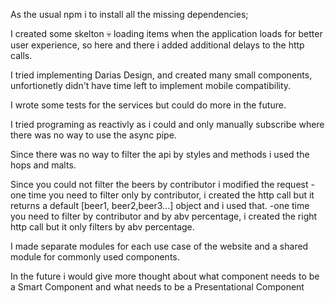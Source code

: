 As the usual npm i to install all the missing dependencies;

I created some skelton 💀 loading items when the application loads for better user experience, so here and there i added additional delays to the http calls.

I tried implementing Darias Design, and created many small components, unfortionetly didn't have time left to implement mobile compatibility.

I wrote some tests for the services but could do more in the future.

I tried programing as reactivly as i could and only manually subscribe where there was no way to use the async pipe.

Since there was no way to filter the api by styles and methods i used the hops and malts.

Since you could not filter the beers by contributor i modified the request
-one time you need to filter only by contributor, i created the http call but it returns a default [beer1, beer2,beer3...] object and i used that.
-one time you need to filter by contributor and by abv percentage, i created the right http call but it only filters by abv percentage.

I made separate modules for each use case of the website and a shared module for commonly used components.

In the future i would give more thought about what component needs to be a Smart Component and what needs to be a Presentational Component
